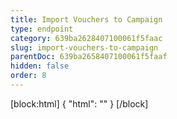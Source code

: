 ```yaml
---
title: Import Vouchers to Campaign
type: endpoint
category: 639ba2628407100061f5faac
slug: import-vouchers-to-campaign
parentDoc: 639ba2658407100061f5faaf
hidden: false
order: 8
---
```

[block:html]
{
  "html": "<style>\n.LanguagePicker-divider { \n  display: none; }\n  \n[title=\"Toggle library\"] { \n  display: none; }\n</style>"
}
[/block]